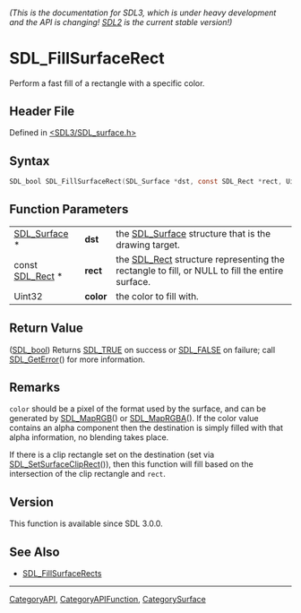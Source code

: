 ###### (This is the documentation for SDL3, which is under heavy development and the API is changing! [SDL2](https://wiki.libsdl.org/SDL2/) is the current stable version!)
# SDL_FillSurfaceRect

Perform a fast fill of a rectangle with a specific color.

## Header File

Defined in [<SDL3/SDL_surface.h>](https://github.com/libsdl-org/SDL/blob/main/include/SDL3/SDL_surface.h)

## Syntax

```c
SDL_bool SDL_FillSurfaceRect(SDL_Surface *dst, const SDL_Rect *rect, Uint32 color);
```

## Function Parameters

|                              |           |                                                                                                            |
| ---------------------------- | --------- | ---------------------------------------------------------------------------------------------------------- |
| [SDL_Surface](SDL_Surface) * | **dst**   | the [SDL_Surface](SDL_Surface) structure that is the drawing target.                                       |
| const [SDL_Rect](SDL_Rect) * | **rect**  | the [SDL_Rect](SDL_Rect) structure representing the rectangle to fill, or NULL to fill the entire surface. |
| Uint32                       | **color** | the color to fill with.                                                                                    |

## Return Value

([SDL_bool](SDL_bool)) Returns [SDL_TRUE](SDL_TRUE) on success or
[SDL_FALSE](SDL_FALSE) on failure; call [SDL_GetError](SDL_GetError)() for
more information.

## Remarks

`color` should be a pixel of the format used by the surface, and can be
generated by [SDL_MapRGB](SDL_MapRGB)() or [SDL_MapRGBA](SDL_MapRGBA)(). If
the color value contains an alpha component then the destination is simply
filled with that alpha information, no blending takes place.

If there is a clip rectangle set on the destination (set via
[SDL_SetSurfaceClipRect](SDL_SetSurfaceClipRect)()), then this function
will fill based on the intersection of the clip rectangle and `rect`.

## Version

This function is available since SDL 3.0.0.

## See Also

- [SDL_FillSurfaceRects](SDL_FillSurfaceRects)

----
[CategoryAPI](CategoryAPI), [CategoryAPIFunction](CategoryAPIFunction), [CategorySurface](CategorySurface)

